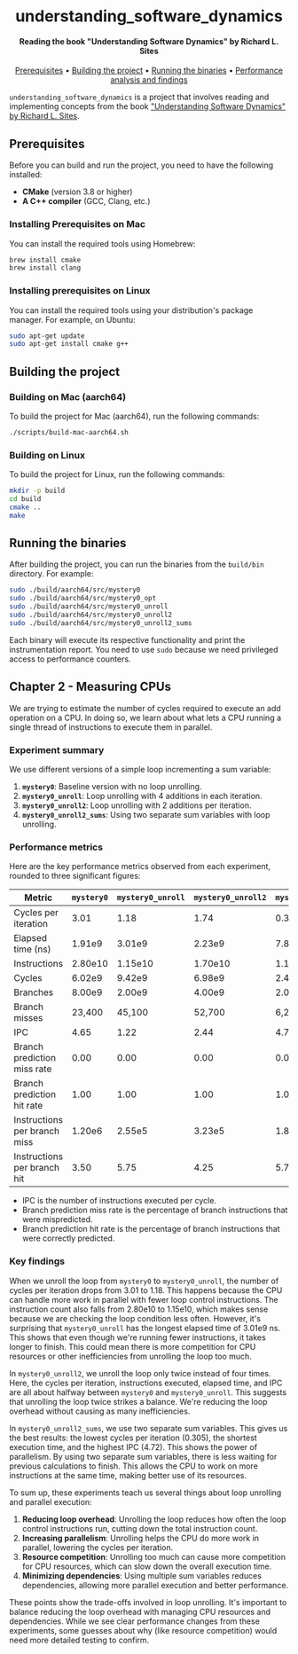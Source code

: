 <h1 align="center">
  understanding_software_dynamics
</h1>

<h4 align="center">Reading the book "Understanding Software Dynamics" by Richard L. Sites</h4>

<p align="center">
  <a href="#prerequisites">Prerequisites</a> •
  <a href="#building-the-project">Building the project</a> •
  <a href="#running-the-binaries">Running the binaries</a> •
  <a href="#performance-analysis-and-findings">Performance analysis and findings</a>
</p>

`understanding_software_dynamics` is a project that involves reading and implementing concepts from the
book ["Understanding Software Dynamics" by Richard L. Sites](https://www.goodreads.com/book/show/57850403-understanding-software-dynamics).

## Prerequisites

Before you can build and run the project, you need to have the following installed:

- **CMake** (version 3.8 or higher)
- **A C++ compiler** (GCC, Clang, etc.)

### Installing Prerequisites on Mac

You can install the required tools using Homebrew:

```sh
brew install cmake
brew install clang
```

### Installing prerequisites on Linux

You can install the required tools using your distribution's package manager. For example, on Ubuntu:

```sh
sudo apt-get update
sudo apt-get install cmake g++
```

## Building the project

### Building on Mac (aarch64)

To build the project for Mac (aarch64), run the following commands:

```sh
./scripts/build-mac-aarch64.sh
```

### Building on Linux

To build the project for Linux, run the following commands:

```sh
mkdir -p build
cd build
cmake ..
make
```

## Running the binaries

After building the project, you can run the binaries from the `build/bin` directory. For example:

```sh
sudo ./build/aarch64/src/mystery0
sudo ./build/aarch64/src/mystery0_opt
sudo ./build/aarch64/src/mystery0_unroll
sudo ./build/aarch64/src/mystery0_unroll2
sudo ./build/aarch64/src/mystery0_unroll2_sums
```

Each binary will execute its respective functionality and print the instrumentation report. You need to use `sudo`
because we need privileged access to performance counters.

## Chapter 2 - Measuring CPUs

We are trying to estimate the number of cycles required to execute an add operation on a CPU. In doing so, we learn
about what lets a CPU running a single thread of instructions to execute them in parallel.

### Experiment summary

We use different versions of a simple loop incrementing a sum variable:

1. **`mystery0`**: Baseline version with no loop unrolling.
2. **`mystery0_unroll`**: Loop unrolling with 4 additions in each iteration.
3. **`mystery0_unroll2`**: Loop unrolling with 2 additions per iteration.
4. **`mystery0_unroll2_sums`**: Using two separate sum variables with loop unrolling.

### Performance metrics

Here are the key performance metrics observed from each experiment, rounded to three significant figures:

| Metric                       | `mystery0` | `mystery0_unroll` | `mystery0_unroll2` | `mystery0_unroll2_sums` |
|------------------------------|------------|-------------------|--------------------|-------------------------|
| Cycles per iteration         | 3.01       | 1.18              | 1.74               | 0.305                   |
| Elapsed time (ns)            | 1.91e9     | 3.01e9            | 2.23e9             | 7.89e8                  |
| Instructions                 | 2.80e10    | 1.15e10           | 1.70e10            | 1.15e10                 |
| Cycles                       | 6.02e9     | 9.42e9            | 6.98e9             | 2.44e9                  |
| Branches                     | 8.00e9     | 2.00e9            | 4.00e9             | 2.00e9                  |
| Branch misses                | 23,400     | 45,100            | 52,700             | 6,270                   |
| IPC                          | 4.65       | 1.22              | 2.44               | 4.72                    |
| Branch prediction miss rate  | 0.00       | 0.00              | 0.00               | 0.00                    |
| Branch prediction hit rate   | 1.00       | 1.00              | 1.00               | 1.00                    |
| Instructions per branch miss | 1.20e6     | 2.55e5            | 3.23e5             | 1.83e6                  |
| Instructions per branch hit  | 3.50       | 5.75              | 4.25               | 5.75                    |

- IPC is the number of instructions executed per cycle.
- Branch prediction miss rate is the percentage of branch instructions that were mispredicted.
- Branch prediction hit rate is the percentage of branch instructions that were correctly predicted.

### Key findings

When we unroll the loop from `mystery0` to `mystery0_unroll`, the number of cycles per iteration drops from 3.01 to
1.18. This happens because the CPU can handle more work in parallel with fewer loop control instructions. The
instruction count also falls from 2.80e10 to 1.15e10, which makes sense because we are checking the loop condition less
often. However, it's surprising that `mystery0_unroll` has the longest elapsed time of 3.01e9 ns. This shows that even
though we're running fewer instructions, it takes longer to finish. This could mean there is more competition for CPU
resources or other inefficiencies from unrolling the loop too much.

In `mystery0_unroll2`, we unroll the loop only twice instead of four times. Here, the cycles per iteration, instructions
executed, elapsed time, and IPC are all about halfway between `mystery0` and `mystery0_unroll`. This suggests that
unrolling the loop twice strikes a balance. We're reducing the loop overhead without causing as many inefficiencies.

In `mystery0_unroll2_sums`, we use two separate sum variables. This gives us the best results: the lowest cycles per
iteration (0.305), the shortest execution time, and the highest IPC (4.72). This shows the power of parallelism. By
using two separate sum variables, there is less waiting for previous calculations to finish. This allows the CPU to work
on more instructions at the same time, making better use of its resources.

To sum up, these experiments teach us several things about loop unrolling and parallel execution:

1. **Reducing loop overhead**: Unrolling the loop reduces how often the loop control instructions run, cutting down the
   total instruction count.
2. **Increasing parallelism**: Unrolling helps the CPU do more work in parallel, lowering the cycles per iteration.
3. **Resource competition**: Unrolling too much can cause more competition for CPU resources, which can slow down the
   overall execution time.
4. **Minimizing dependencies**: Using multiple sum variables reduces dependencies, allowing more parallel execution and
   better performance.

These points show the trade-offs involved in loop unrolling. It's important to balance reducing the loop overhead with
managing CPU resources and dependencies. While we see clear performance changes from these experiments, some guesses
about why (like resource competition) would need more detailed testing to confirm.
